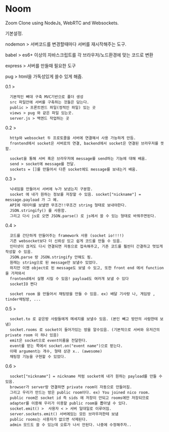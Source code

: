 # Noom

Zoom Clone using NodeJs, WebRTC and Websockets.

기본설정.

nodemon > 서버코드를 변경할때마다 서버를 재시작해주는 도구.

babel > es6+ 이상의 자바스크립트를 각 브라우저/노드환경에 맞는 코드로 변환 

express > 서버를 만들때 필요한 도구 

pug > html을 가독성있게 쓸수 있게 해줌.

0.1 >   



      기본적인 뼈대 구축 MVC기반으로 폴더 생성
      src 파일안에 서버를 구축하는 것들은 담는다.
      public > 프론트엔드 파일(정적인 파일) 있는 곳
      views > pug 와 같은 파일 있는곳.
      server.js > 백엔드 작업하는 곳 

0.2 > 

      http와 websocket 두 프로토콜을 서버에 연결해서 사용 가능하게 만듬.
      frontend에서 socket은 서버로의 연결, backend에서 socket은 연결된 브라우저를 뜻함.
    
      socket을 통해 서버 혹은 브라우저에 message를 send하는 기능에 대해 배움.
      send > socket에 message를 전달.
      sockets = []를 만들어서 다른 socket에도 message를 보내는거 배움. 

0.3 > 



      닉네임을 만들어서 서버에 누가 보냈는지 구분함.
      socket 에 내가 원하는 정보를 저장할 수 있음. socket["nickname"] = message.payload 가 그 예.
      API에 데이터를 보낼땐 무조건!!무조건 string 형태로 보내야한다.
      JSON.stringify() 를 사용함.
      그리고 다시 js로 오면 JSON.parse() 로 js에서 쓸 수 있는 형태로 바꿔주면된다.

0.4 >  




      코드를 간단하게 만들어주는 framework 사용 (socket io!!!!)
      기존 websocket보다 더 신뢰성 있고 쉽게 코드를 만들 수 있음.
      인터넷이 끊겨도 다시 연결되면 자동으로 접속해주고, 기존 코드를 훨씬더 간결하고 멋있게 작성할 수 있음.
      JSON.parse 랑 JSON.stringify 안해도 됨.   
      원래는 string으로 된 message만 보낼수 있었다.
      하지만 이젠 object로 된 message도 보낼 수 있고, 또한 front end 에서 function을 가져와서 
      frontend에서 실행 시킬 수 있음! payload도 여러개 보낼 수 있다
      socketIO 쩐다

      socket room 을 만들어서 채팅방을 만들 수 있음. ex) 배달 기사랑 나, 게임방 , tinder채팅방, ...
      
0.5 >


      socket.to 로 같은방 사람들에게 메세지를 보낼수 있음. (본인 빼고 방안의 사람한테 보냄)
      socket.rooms 로 socket이 들어가있는 방을 알수있음. (기본적으로 서버와 유저간의 private room 이 하나 있음)
      emit은 socket으로 event이름을 전달한다.
      event를 받는 쪽에서 socket.on("event name")으로 받는다. 
      이때 argument는 개수, 형태 상관 x.. (awesome) 
      채팅창 기능을 구현할 수 있었다.

0.6 > 

      socket["nickname"] = nickname 처럼 socket에 내가 원하는 payload를 만들 수 있음.
      browser가 server랑 연결하면 private room이 자동으로 만들어짐. 
      그리고 우리가 만드는 방은 public room이다. ex) You joined nico room.
      public room은 socket id 즉 sids 에 저장이 안되고 rooms에만 저장되므로 
      adapter를 이용해 우리가 이용할 public room을 뽑아낼 수 있다.
      socket.emit() >  사용자 < > 서버 일대일로 이루어짐.
      server.sockets.emit() 서버에있는 모든 브라우저한테 보냄 
      public rooms는 사용자가 없으면 삭제된다.
      admin 모드도 쓸 수 있는데 오류가 나서 안된다. 나중에 수정해주자..
      

